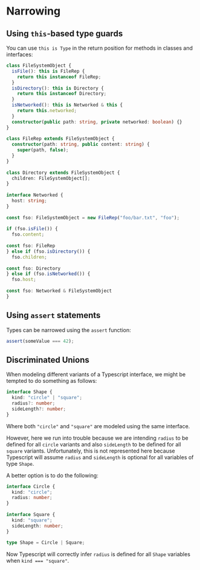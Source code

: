 # Narrowing

## Using `this`-based type guards

You can use `this is Type` in the return position for methods in classes and interfaces:

```typescript
class FileSystemObject {
  isFile(): this is FileRep {
    return this instanceof FileRep;
  }
  isDirectory(): this is Directory {
    return this instanceof Directory;
  }
  isNetworked(): this is Networked & this {
    return this.networked;
  }
  constructor(public path: string, private networked: boolean) {}
}
 
class FileRep extends FileSystemObject {
  constructor(path: string, public content: string) {
    super(path, false);
  }
}
 
class Directory extends FileSystemObject {
  children: FileSystemObject[];
}
 
interface Networked {
  host: string;
}
 
const fso: FileSystemObject = new FileRep("foo/bar.txt", "foo");
 
if (fso.isFile()) {
  fso.content;
  
const fso: FileRep
} else if (fso.isDirectory()) {
  fso.children;
  
const fso: Directory
} else if (fso.isNetworked()) {
  fso.host;
  
const fso: Networked & FileSystemObject
}
```

## Using `assert` statements

Types can be narrowed using the `assert` function:

```typescript
assert(someValue === 42);
```

## Discriminated Unions

When modeling different variants of a Typescript interface, we might be tempted to do something as follows:

```typescript
interface Shape {
  kind: "circle" | "square";
  radius?: number;
  sideLength?: number;
}
```

Where both `"circle"` and `"square"` are modeled using the same interface.

However, here we run into trouble because we are intending `radius` to be defined for all `circle` variants and also `sideLength` to be defined for all `square` variants.
Unfortunately, this is not represented here because Typescript will assume `radius` and `sideLength` is optional for all variables of type `Shape`.

A better option is to do the following:

```typescript
interface Circle {
  kind: "circle";
  radius: number;
}
 
interface Square {
  kind: "square";
  sideLength: number;
}
 
type Shape = Circle | Square;
```

Now Typescript will correctly infer `radius` is defined for all `Shape` variables when `kind === "square"`.

